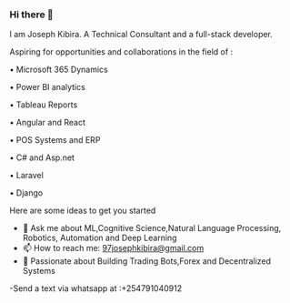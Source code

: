 ### Hi there 👋
I am Joseph Kibira. A Technical Consultant and a full-stack developer.

Aspiring for opportunities and collaborations in the field of :

• Microsoft 365 Dynamics

• Power BI analytics

• Tableau Reports

• Angular and React

• POS Systems and ERP

• C# and Asp.net

• Laravel

• Django

Here are some ideas to get you started

- 💬 Ask me about ML,Cognitive Science,Natural Language Processing, Robotics, Automation and Deep Learning
- 📫 How to reach me: 97josephkibira@gmail.com
- 💬 Passionate about  Building Trading Bots,Forex and Decentralized Systems 


-Send a text via whatsapp at :+254791040912 








